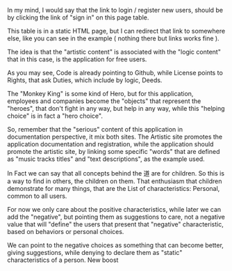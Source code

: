 In my mind, I would say that the link to login / register new users, should be by  clicking the link of "sign in" on this page table.

This table is in a static HTML page, but I can redirect that link to somewhere else, like you can see in the example ( nothing there but links works fine ).

The idea is that the "artistic content" is associated with the "logic content" that in this case, is the application for free users.

As you may see, Code is already pointing to Github, while License points to Rights, that ask Duties, which include by logic, Deeds. 

The "Monkey King" is some kind of Hero, but for this application, employees and companies become the "objects" that represent the "heroes", that don't fight in any way, but help in any way, while this "helping choice" is in fact a "hero choice".

So, remember that the "serious" content of this application in documentation perspective, it mix both sites. The Artistic site promotes the application documentation and registration, while the application should promote the artistic site, by linking some specific "words" that are defined as "music tracks titles" and "text descriptions", as the example used. 

In Fact we can say that all concepts behind the 道 are for children. So this is a way to find in others, the children on them. That enthusiasm that children demonstrate for many things, that are the List of characteristics: Personal, common to all users.

For now we only care about the positive characteristics, while later we can add the "negative", but pointing them as suggestions to care, not a negative value that will "define" the users that present that "negative" characteristic, based on behaviors or personal choices. 

We can point to the negative choices as something that can become better, giving suggestions, while denying to declare them as "static" characteristics of a person. 
New boost
